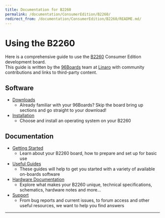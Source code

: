 ```yaml
---
title: Documentation for B2260
permalink: /documentation/ConsumerEdition/B2260/
redirect_from: /documentation/ConsumerEdition/B2260/README.md/
---
```

# Using the B2260

Here is a comprehensive guide to use the [B2260](http://www.96boards.org/product/b2260/) Consumer Edition development board.<br>
This guide is written by the [96Boards](https://www.96boards.org) team at [Linaro](http://www.linaro.org) with community contributions and links to third-party content.

## Software

- [Downloads](Downloads/)
   - Already familiar with your 96Boards? Skip the board bring up sections and go straight to your download!
- [Installation](Installation/)
   - Choose and install an operating system on your B2260

## Documentation

- [Getting Started](GettingStarted/)
   - Learn about your B2260 board, how to prepare and set up for basic use
- [Useful Guides](Guides/)
   - These guides will help to get you started with a variety of available on-boards software
- [Hardware Documentation](HardwareDocs/)
   - Explore what makes your B2260 unique, technical specifications, schematics, hardware notes and more...
- [Support](Support/)
   - From bug reports and current issues, to forum access and other useful resources, we want to help you find answers

***
